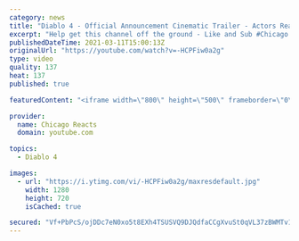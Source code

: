 ```yaml
---
category: news
title: "Diablo 4 - Official Announcement Cinematic Trailer - Actors React"
excerpt: "Help get this channel off the ground - Like and Sub #Chicago #Blind #React."
publishedDateTime: 2021-03-11T15:00:13Z
originalUrl: "https://youtube.com/watch?v=-HCPFiw0a2g"
type: video
quality: 137
heat: 137
published: true

featuredContent: "<iframe width=\"800\" height=\"500\" frameborder=\"0\" src=\"https://www.youtube.com/embed/-HCPFiw0a2g\" allow=\"accelerometer; autoplay; encrypted-media; gyroscope; picture-in-picture\" allowfullscreen></iframe>"

provider:
  name: Chicago Reacts
  domain: youtube.com

topics:
  - Diablo 4

images:
  - url: "https://i.ytimg.com/vi/-HCPFiw0a2g/maxresdefault.jpg"
    width: 1280
    height: 720
    isCached: true

secured: "Vf+PbPcS/ojDDc7eN0xo5t8EXh4TSUSVQ9DJQdfaCCgXvuSt0qVL37zBWMTv1aKRiWS2K8o/UmVqqK1nhdvp0FyeQ8EIoPp8jZaPqdRYIFsTAWakCOfOogBWAMkcrXHyvQfCA0U3AJ5iwjW46/0z7Qn3L5IxCwurVqkI/0/yeq0F7UQbP/jUh4iIGqMIrxT7MYF6PGwcc33NLxfSr719o7cMv/t3WRRbdnNIvfUxrZ1jNHaRt0fWvrPUT5Bx8sWuQqHqvc8GMZNmu471AWmkEyatdpzVzqiBd058sXh9mPIUVlniKA9TYg0MbIrP5FspIUDgfLAxJQ/aKn+nPl47b0yYHai1/zvxmaIegVfI+rQKflMjslFtPh81yHmohPaYyO294XDvgXf+q6JJ73zSuplNBpxBXvmoq5RZziP1u0RE5TX2sz0AJJDALSMJHHgO;9w59NanszaKeMmbvPCv8Yw=="
---
```


